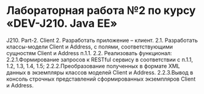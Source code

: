 # Лабораторная работа №2 по курсу «DEV-J210. Java EE»
J210. Part-2. Client
2. Разработать приложение – клиент.
2.1. Разработать классы-модели Client и Address, с полями, соответствующими сущностям Client и Address п.1.1.
2.2. Реализовать функционал:
2.2.1.Формирование запросов к RESTful сервису в соответствии с п.1.1, 1.2, 1.3, 1.4, 1.5;
2.2.2.Преобразование полученных в формате XML данных в экземпляры классов моделей Client и Address.
2.2.3.Вывод в консоль строчных представлений сформированных экземпляров Client и Address.
